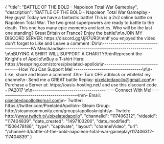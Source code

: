 {
    "title": "BATTLE OF THE BOLD - Napoleon Total War Gameplay",
    "description": "BATTLE OF THE BOLD - Napoleon Total War Gameplay - Hey guys!  Today we have a fantastic battle!  This is a 2v2 online battle on Napoleon Total War.  The two great superpowers are ready to battle to the death.  This one has many epic moments and tactics. Who will be the last one standing? Great Britain or France? Enjoy the battle!\n\nJOIN MY DISCORD SERVER: https:\/\/discord.gg\/JjR7UR3\n\nIf you enjoyed the video don't forget to Like and Leave a comment :D\n\n-----------------------------------------PA Merchandise---------------------------------------------\n\nBUYING A SHIRT WILL SUPPORT A CHARITY!\n\nRepresent the Knight's of Apollo!\nBuy a T-shirt Here: https:\/\/teespring.com\/stores\/pixelated-apollo\n\n----------------------------------How You Can Support Me! -----------------------------------\n\n- Like, share and leave a comment :D\n- Turn OFF adblock or whitelist my channel\n- Send me a GREAT battle Replay: pixelatedapollo@gmail.com\n- Purchase a Server at: https:\/\/oasis-hosting.net\/ and use this discount code - PA2017 \n\n------------------------------------------Connect With Me!-----------------------------------------\n\n- Email: pixelatedapollo@gmail.com\n- Twitter: https:\/\/twitter.com\/PixelatedApollo\n- Steam Group:  http:\/\/steamcommunity.com\/groups\/apollosknights\n- Twitch: http:\/\/www.twitch.tv\/pixelatedapollo",
    "channelid": "117406312",
    "videoid": "117404839",
    "date_created": "1497103200",
    "date_modified": "1506478186",
    "type": "captivate",
    "layout": "channelVideo",
    "url": "\/channel-3\/battle-of-the-bold-napoleon-total-war-gameplay\/117406312-117404839"
}